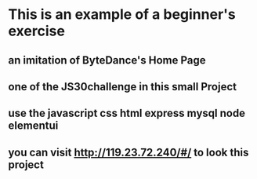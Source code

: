 # This is an example of a beginner's exercise

## an imitation of ByteDance's Home Page  

## one of the JS30challenge in this small Project

## use the javascript css html express mysql node elementui

## you can visit http://119.23.72.240/#/ to look this project


